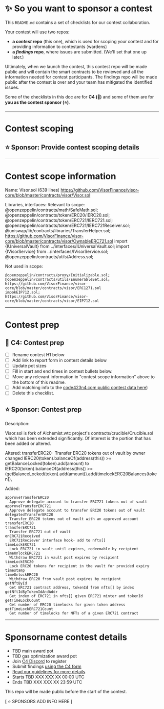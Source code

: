 # ✨ So you want to sponsor a contest

This `README.md` contains a set of checklists for our contest collaboration.

Your contest will use two repos: 
- **a _contest_ repo** (this one), which is used for scoping your contest and for providing information to contestants (wardens)
- **a _findings_ repo**, where issues are submitted. (We'll set that one up later.) 

Ultimately, when we launch the contest, this contest repo will be made public and will contain the smart contracts to be reviewed and all the information needed for contest participants. The findings repo will be made public after the contest is over and your team has mitigated the identified issues.

Some of the checklists in this doc are for **C4 (🐺)** and some of them are for **you as the contest sponsor (⭐️)**.

---

# Contest scoping

## ⭐️ Sponsor: Provide contest scoping details

---

# Contest scope information
Name:
  Visor.sol (639 lines)
  https://github.com/VisorFinance/visor-core/blob/master/contracts/visor/Visor.sol

Libraries, interfaces:
  Relevant to scope:
    @openzeppelin/contracts/math/SafeMath.sol;
    @openzeppelin/contracts/token/ERC20/IERC20.sol;
    @openzeppelin/contracts/token/ERC721/IERC721.sol;
    @openzeppelin/contracts/token/ERC721/IERC721Receiver.sol;
    @uniswap/lib/contracts/libraries/TransferHelper.sol;
    https://github.com/VisorFinance/visor-core/blob/master/contracts/visor/OwnableERC721.sol
    import {IUniversalVault} from ../interfaces/IUniversalVault.sol;
    import {IVisorService} from ../interfaces/IVisorService.sol;
    @openzeppelin/contracts/utils/Address.sol;

  Not used in scope:

    @openzeppelin/contracts/proxy/Initializable.sol;
    @openzeppelin/contracts/utils/EnumerableSet.sol;
    https://github.com/VisorFinance/visor-core/blob/master/contracts/visor/ERC1271.sol
    impokEIP712.sol;
    https://github.com/VisorFinance/visor-core/blob/master/contracts/visor/EIP712.sol
---

# Contest prep

## 🐺 C4: Contest prep
- [ ] Rename contest H1 below
- [ ] Add link to report form in contest details below
- [ ] Update pot sizes
- [ ] Fill in start and end times in contest bullets below.
- [ ] Move any relevant information in "contest scope information" above to the bottom of this readme.
- [ ] Add matching info to the [code423n4.com public contest data here](https://github.com/code-423n4/code423n4.com/tree/main/data/contests))
- [ ] Delete this checklist.

## ⭐️ Sponsor: Contest prep
  Description:

  Visor.sol is fork of Alchemist.wtc project's contracts/crucible/Crucible.sol which has been extended significantly.
  Of interest is the portion that has been added or altered.

  Altered:
    transferERC20- Transfer ERC20 tokens out of vault by owner
      changed 
        IERC20(token).balanceOf(address(this)) >= getBalanceLocked(token).add(amount)
      to 
        IERC20(token).balanceOf(address(this)) >= (getBalanceLocked(token).add(amount)).add(timelockERC20Balances[token]),

  Added:

    approveTransferERC20
      Approve delegate account to transfer ERC721 tokens out of vault
    approveTransferERC721
      Approve delegate account to transfer ERC20 tokens out of vault
    delegatedTransferERC20
      Transfer ERC20 tokens out of vault with an approved account
    transferERC20
    transferERC721
      Transfer ERC721 out of vault
    onERC721Received
      ERC721Reciever interface hook- add to nfts[] 
    timeLockERC721
      Lock ERC721 in vault until expires, redeemable by recipient
    timeUnlockERC721
      Withdraw ERC721 in vault post expires by recipient
    timeLockERC20
      Lock ERC20 tokens for recipient in the vault for provided expiry timestamp 
    timeUnlockERC20
      Withdraw ERC20 from vault post expires by recipient
    getNftById
      Get ERC721 contract address, tokenId from nfts[] by index
    getNftIdByTokenIdAndAddr
      Get index of ERC721 in nfts[] given ERC721 minter and tokenId
    getTimeLockCount
      Get number of ERC20 timelocks for given token address
    getTimeLockERC721Count
      Get number of timelocks for NFTs of a given ERC721 contract

---

# Sponsorname contest details
- TBD main award pot
- TBD gas optimization award pot
- Join [C4 Discord](https://discord.gg/EY5dvm3evD) to register
- Submit findings [using the C4 form](https://c4-TBD.netlify.app/)
- [Read our guidelines for more details](https://code423n4.com/compete)
- Starts TBD XXX XXX XX 00:00 UTC
- Ends TBD XXX XXX XX 23:59 UTC

This repo will be made public before the start of the contest.

[ ⭐️ SPONSORS ADD INFO HERE ]
